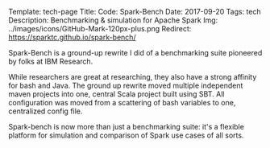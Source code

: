 Template: tech-page
Title: Code: Spark-Bench
Date: 2017-09-20
Tags: tech
Description: Benchmarking & simulation for Apache Spark
Img: ../images/icons/GitHub-Mark-120px-plus.png
Redirect: https://sparktc.github.io/spark-bench/

Spark-Bench is a ground-up rewrite I did of a benchmarking suite pioneered by folks at IBM Research.

While researchers are great at researching, they also have a strong affinity for bash and Java.
The ground up rewrite moved multiple independent maven projects into one, central Scala project built using SBT.
All configuration was moved from a scattering of bash variables to one, centralized config file.

Spark-bench is now more than just a benchmarking suite: it's a flexible platform for simulation and comparison of Spark use cases of all sorts.
